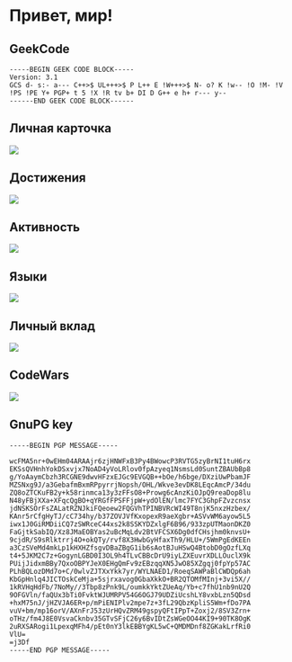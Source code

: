# Привет, мир!

## GeekCode
```
-----BEGIN GEEK CODE BLOCK-----
Version: 3.1
GCS d- s:- a--- C++>$ UL+++>$ P L++ E !W+++>$ N- o? K !w-- !O !M- !V !PS !PE Y+ PGP+ t 5 !X !R tv b+ DI D G++ e h+ r--- y--
------END GEEK CODE BLOCK------
```

## Личная карточка
![](https://github-profile-summary-cards.vercel.app/api/cards/profile-details?username=AlexanderLivanov&theme=default)

## Достижения
![](https://github-profile-trophy.vercel.app/?username=AlexanderLivanov)

## Активность
![](https://github-readme-streak-stats.herokuapp.com/?user=AlexanderLivanov)

## Языки
![](https://github-readme-stats.vercel.app/api/top-langs/?username=AlexanderLivanov&layout=compact)

## Личный вклад
![](https://github-readme-stats.vercel.app/api?username=AlexanderLivanov)

## CodeWars
![](https://www.codewars.com/users/TonyAlt/badges/large)

## GnuPG key
```
-----BEGIN PGP MESSAGE-----

wcFMA5nr+0wEHm04ARAAjr6zjHNWFxB3Py4BWowcP3RVTG5zyBrNI1tuH6rx
EKSsQVHnhYokDSxvjx7NoAD4yVoLRlov0fpAzyeq1NsmsLd0SuntZBAUbBp8
g/YoAaymCbzh3RCGNE9dwvHFzxEJGc9EVGQB++bOe/h6bge/DXziUwPbamJF
MZSNxg9J/a3GebafmBxmRPpyrrjNopsh/OHL/Wkve3evDK8LEqcAmcP/34du
ZQ8oZTCKuFB2y+k58rinmca13y3zFFsO8+Prowg6cAnzKiOJpQ9reaDop8lu
N48yFBjXXa+XFqcQgBO+qYRGfFPSFFjpW+ydOlEN/lmc7FYC3GhpFZvzcnsx
jdNSKSOrFsZALatRZNJkiFQeoew2FQGVhTPINBVRcWI49T8njK5nxzHzbex/
KAnr5rCfgHyTJ/cC734hy/b37ZOVJVfKxopexR9aeXgbr+ASVvWM6ayow5L5
iwx1J0GiRMDiiCQ7zSWRceC44xs2k8SSKYDZxlgF6B96/933zpUTMaonDKZ0
FaGjtkSabIQ/Xz8JMaEOBYas2uBcMqLdv2BtVFCSX6Dg0dfCHsjhm0knvsU+
9cjdR/S9sRlktrrj4O+okQTy/rvf8X3HwbGyHfaxTh9/HLU+/5WmPgEdKEEn
a3CzSVeMd4mkLp1kHXHZfsgvDBaZBgG1ib6sAotBJuHSwQ4BtobD0gOzfLXq
t4+5JKM2C7z+GogynLGBD0I3OL9h4TLvCBBcDrU9iyLZXEuvrXDLLOuclX9k
PUijJidxmBBy7QxoOBPYJeX0EHgQmFv9zEBzqqXN5JwO85XZgqj0fpYp57AC
PLhBQLozDMd7o+C/0wlvZJTXxYkk7yr/WYLNAED1/RoeqSAWPaBlCWDQp6ah
KbGpHnlq4JICTOskCeMja+5sjrxavog0GbaXkkO+BR2QTOMfMInj+3vi5X//
1kRVHqHdFb/7NoMy//3Tbp8zPnk9L/oumkkYktZUeAq/Yb+c7fhU1nb9nU2Q
9OFGVln/faQUx3bTi0FvktWJUMRPV54G6OGJ79UDZiUcshLY8vxbLzn5QDsd
+hxM75nJ/jHZVJA6ER+p/mPiENIPlv2mpe7z+3fL29QbzKpliS5Wm+fDo7PA
vuV+bm/mp16orV/AXnFrJ53zUrHQvZRM49gspyQFtIPpT+Zoxj2/8SV3Zrn+
oTHz/fm4J8E0VsvaCknbv35GTvSFjC26y6BvIDtZsWGeOO44KI9+90TK8OgK
2uRXSARogi1LpexqMFh4/pEt0nY3lkEBBYgKL5wC+QMDMDnf8ZGKakLrfRi0
VlU=
=j3Df
-----END PGP MESSAGE-----
```
